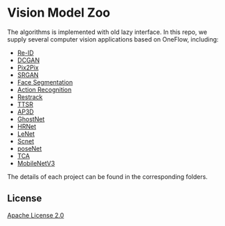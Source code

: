 # Vision Model Zoo

The algorithms is implemented with old lazy interface.
In this repo, we supply several computer vision applications based on OneFlow, including:

* [Re-ID](https://github.com/Oneflow-Inc/oneflow_vision_model/tree/main/Re-ID)
* [DCGAN](https://github.com/Oneflow-Inc/oneflow_vision_model/tree/main/DCGAN)
* [Pix2Pix](https://github.com/Oneflow-Inc/oneflow_vision_model/tree/main/Pix2Pix)
* [SRGAN](https://github.com/Oneflow-Inc/oneflow_vision_model/tree/main/SRGAN)
* [Face Segmentation](https://github.com/Oneflow-Inc/oneflow_vision_model/tree/main/face_seg)
* [Action Recognition](https://github.com/Oneflow-Inc/oneflow_vision_model/tree/main/TSN)
* [Restrack](https://github.com/Oneflow-Inc/oneflow_vision_model/tree/main/restrack)
* [TTSR](https://github.com/Oneflow-Inc/oneflow_vision_model/tree/main/TTSR)
* [AP3D](https://github.com/Oneflow-Inc/oneflow_vision_model/tree/main/AP3D)
* [GhostNet](https://github.com/Oneflow-Inc/oneflow_vision_model/tree/main/ghostnet)
* [HRNet](https://github.com/Oneflow-Inc/oneflow_vision_model/tree/main/Hrnet)
* [LeNet](https://github.com/Oneflow-Inc/oneflow_vision_model/tree/main/LeNet)
* [Scnet](https://github.com/Oneflow-Inc/oneflow_vision_model/tree/main/Scnet)
* [poseNet](https://github.com/Oneflow-Inc/oneflow_vision_model/tree/main/poseNet)
* [TCA](https://github.com/Oneflow-Inc/oneflow_vision_model/tree/main/TCA)
* [MobileNetV3](https://github.com/Oneflow-Inc/oneflow_vision_model/tree/main/MobileNetV3)

The details of each project can be found in the corresponding folders. 

## License
[Apache License 2.0](LICENSE)

